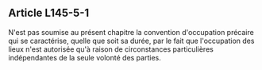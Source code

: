 Article L145-5-1
----
N'est pas soumise au présent chapitre la convention d'occupation précaire qui se
caractérise, quelle que soit sa durée, par le fait que l'occupation des lieux
n'est autorisée qu'à raison de circonstances particulières indépendantes de la
seule volonté des parties.
